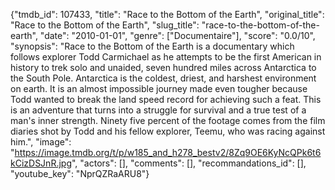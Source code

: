 {"tmdb_id": 107433, "title": "Race to the Bottom of the Earth", "original_title": "Race to the Bottom of the Earth", "slug_title": "race-to-the-bottom-of-the-earth", "date": "2010-01-01", "genre": ["Documentaire"], "score": "0.0/10", "synopsis": "Race to the Bottom of the Earth is a documentary which follows explorer Todd Carmichael as he attempts to be the first American in history to trek solo and unaided, seven hundred miles across Antarctica to the South Pole. Antarctica is the coldest, driest, and harshest environment on earth. It is an almost impossible journey made even tougher because Todd wanted to break the land speed record for achieving such a feat. This is an adventure that turns into a struggle for survival and a true test of a man's inner strength. Ninety five percent of the footage comes from the film diaries shot by Todd and his fellow explorer, Teemu, who was racing against him.", "image": "https://image.tmdb.org/t/p/w185_and_h278_bestv2/8Zq9OE6KyNcQPk6t6kCizDSJnR.jpg", "actors": [], "comments": [], "recommandations_id": [], "youtube_key": "NprQZRaARU8"}